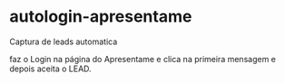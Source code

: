 # autologin-apresentame
Captura de leads automatica

faz o Login na página do Apresentame e clica na primeira mensagem e depois aceita o LEAD.
